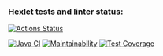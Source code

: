 ### Hexlet tests and linter status:
[![Actions Status](https://github.com/Alina-Zhdanova/java-project-78/actions/workflows/hexlet-check.yml/badge.svg)](https://github.com/Alina-Zhdanova/java-project-78/actions)

[![Java CI](https://github.com/Alina-Zhdanova/java-project-78/actions/workflows/ci.yml/badge.svg)](https://github.com/Alina-Zhdanova/java-project-78/actions/workflows/ci.yml)
[![Maintainability](https://api.codeclimate.com/v1/badges/7ab3ff265315d139deb1/maintainability)](https://codeclimate.com/github/Alina-Zhdanova/java-project-78/maintainability)
[![Test Coverage](https://api.codeclimate.com/v1/badges/7ab3ff265315d139deb1/test_coverage)](https://codeclimate.com/github/Alina-Zhdanova/java-project-78/test_coverage)

